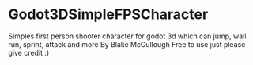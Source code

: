 # Godot3DSimpleFPSCharacter
Simples first person shooter character for godot 3d which can jump, wall run, sprint, attack and more
By Blake McCullough
Free to use just please give credit :)
